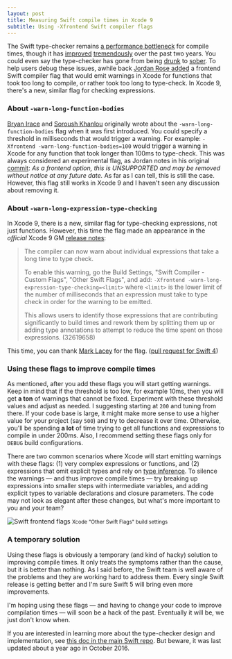 ```yaml
---
layout: post
title: Measuring Swift compile times in Xcode 9
subtitle: Using -Xfrontend Swift compiler flags
---
```


The Swift type-checker remains [a performance bottleneck](https://www.cocoawithlove.com/blog/2016/07/12/type-checker-issues.html) for compile times, though it has [improved](https://github.com/apple/swift/search?utf8=✓&q=type+checker+improve&type=Commits) [tremendously](https://github.com/apple/swift/search?utf8=✓&q=type+checker+performance&type=Commits) over the past two years. You could even say the type-checker has gone from being [drunk](https://spin.atomicobject.com/2016/04/26/swift-long-compile-time/) to [sober](https://github.com/apple/swift/commit/2cdd7d64e1e2add7bcfd5452d36e7f5fc6c86a03). To help users debug these issues, awhile back [Jordan Rose added](https://github.com/apple/swift/commit/18c75928639acf0ccf0e1fb6729eea75bc09cbd5) a frontend Swift compiler flag that would emit warnings in Xcode for functions that took too long to compile, or rather took too long to type-check. In Xcode 9, there's a new, similar flag for checking expressions.

<!--excerpt-->

### About `-warn-long-function-bodies`

[Bryan Irace](http://irace.me/swift-profiling) and [Soroush Khanlou](http://khanlou.com/2016/12/guarding-against-long-compiles/) originally wrote about the `-warn-long-function-bodies` flag when it was first introduced. You could specify a threshold in milliseconds that would trigger a warning. For example: `-Xfrontend -warn-long-function-bodies=100` would trigger a warning in Xcode for any function that took longer than 100ms to type-check. This was always considered an experimental flag, as Jordan notes in his original [commit](https://github.com/apple/swift/commit/18c75928639acf0ccf0e1fb6729eea75bc09cbd5): *As a frontend option, this is UNSUPPORTED and may be removed without notice at any future date.* As far as I can tell, this is still the case. However, this flag still works in Xcode 9 and I haven't seen any discussion about removing it.

### About `-warn-long-expression-type-checking`

In Xcode 9, there is a new, similar flag for type-checking expressions, not just functions. However, this time the flag made an appearance in the *official* Xcode 9 GM [release notes](https://download.developer.apple.com/Developer_Tools/Xcode_9_GM_seed_build_9A235/Xcode_9_GM_seed_Release_Notes.pdf):

> The compiler can now warn about individual expressions that take a long time to type check.
>
> To enable this warning, go the Build Settings, "Swift Compiler - Custom Flags", "Other Swift Flags", and add:
`-Xfrontend -warn-long-expression-type-checking=<limit>` where `<limit>` is the lower limit of the number of milliseconds that an expression must take to type check in order for the warning to be emitted.
>
> This allows users to identify those expressions that are contributing significantly to build times and rework them by splitting them up or adding type annotations to attempt to reduce the time spent on those expressions. (32619658)

This time, you can thank [Mark Lacey](https://github.com/apple/swift/pull/10214) for the flag. ([pull request for Swift 4](https://github.com/apple/swift/pull/10215))

### Using these flags to improve compile times

As mentioned, after you add these flags you will start getting warnings. Keep in mind that if the threshold is too low, for example 10ms, then you will get **a ton** of warnings that cannot be fixed. Experiment with these threshold values and adjust as needed. I suggesting starting at `200` and tuning from there. If your code base is large, it might make more sense to use a higher value for your project (say `500`) and try to decrease it over time. Otherwise, you'll be spending **a lot** of time trying to get all functions and expressions to compile in under 200ms. Also, I recommend setting these flags only for `DEBUG` build configurations.

There are two common scenarios where Xcode will start emitting warnings with these flags: (1) very complex expressions or functions, and (2) expressions that omit explicit types and rely on [type inference](https://developer.apple.com/library/content/documentation/Swift/Conceptual/Swift_Programming_Language/Types.html). To silence the warnings &mdash; and thus improve compile times &mdash; try breaking up expressions into smaller steps with intermediate variables, and adding explicit types to variable declarations and closure parameters. The code may not look as elegant after these changes, but what's more important to you and your team?

<img class="img-thumbnail img-responsive center" src="{{ site.img_url }}/xcode-front-end-flags.png" title="Swift frontend flags" alt="Swift frontend flags"/>
<small class="text-muted center">Xcode "Other Swift Flags" build settings</small>

### A temporary solution

Using these flags is obviously a temporary (and kind of hacky) solution to improving compile times. It only treats the symptoms rather than the cause, but it is better than nothing. As I said before, the Swift team is well aware of the problems and they are working hard to address them. Every single Swift release is getting better and I'm sure Swift 5 will bring even more improvements.

I'm hoping using these flags &mdash; and having to change your code to improve compilation times &mdash; will soon be a hack of the past. Eventually it will be, we just don't know when.

If you are interested in learning more about the type-checker design and implementation, see [this doc in the main Swift repo](https://github.com/apple/swift/blob/master/docs/TypeChecker.rst). But beware, it was last updated about a year ago in October 2016.
